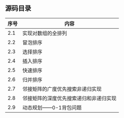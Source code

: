 ## 源码目录

序号 | 内容
---- | ----
2.1 | 实现对数组的全排列
2.2 | 冒泡排序
2.3 | 选择排序
2.4 | 插入排序
2.5 | 快速排序
2.6 | 归并排序
2.7 | 邻接矩阵的广度优先搜索非递归实现
2.8 | 邻接矩阵的深度优先搜索递归和非递归实现
2.9 | 动态规划——0-1背包问题
